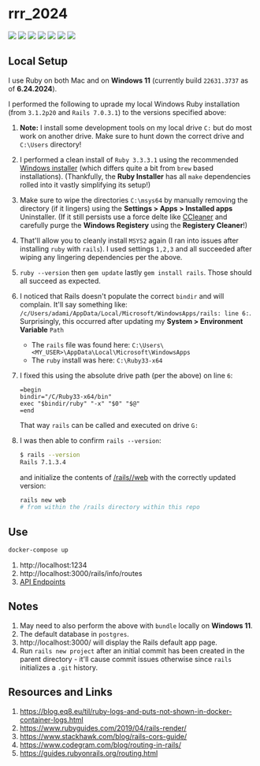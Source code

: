# rrr_2024

[![](https://img.shields.io/badge/React-18.3.1-orange.svg)](https://reactjs.org) [![](https://img.shields.io/badge/parcel-2.12.0-royalblue.svg)](https://parceljs.org/) [![](https://img.shields.io/badge/Node.js-16.17.0-yellowgreen.svg)](https://nodejs.org/en/) [![](https://img.shields.io/badge/Ruby-3.3.3-red.svg)](https://www.ruby-lang.org/en/) [![](https://img.shields.io/badge/Rails-7.1.3.4-red.svg)](https://rubyonrails.org/) [![](https://img.shields.io/badge/Docker-blue.svg)](https://www.docker.com/) [![](https://img.shields.io/badge/Postgres-16.2-lightblue.svg)](https://hub.docker.com/_/postgres)

## Local Setup

I use Ruby on both Mac and on **Windows 11** (currently build `22631.3737` as of **6.24.2024**). 

I performed the following to uprade my local Windows Ruby installation (from `3.1.2p20` and `Rails 7.0.3.1`) to the versions specified above:

1. **Note:** I install some development tools on my local drive `C:` but do most work on another drive. Make sure to hunt down the correct drive and `C:\Users` directory!
2. I performed a clean install of `Ruby 3.3.3.1` using the recommended [Windows installer](https://www.ruby-lang.org/en/downloads/) (which differs quite a bit from `brew` based installations). (Thankfully, the **Ruby Installer** has all `make` dependencies rolled into it vastly simplifying its setup!)
3. Make sure to wipe the directories `C:\msys64` by manually removing the directory (if it lingers) using the **Settings > Apps > Installed apps** Uninstaller. (If it still persists use a force delte like [CCleaner](https://www.ccleaner.com/) and carefully purge the **Windows Registery** using the **Registery Cleaner**!) 
4. That'll allow you to cleanly install `MSYS2` again (I ran into issues after installing `ruby` with `rails`). I used settings `1,2,3` and all succeeded after wiping any lingering dependencies per the above.
5. `ruby --version` then `gem update` lastly `gem install rails`. Those should all succeed as expected.
6. I noticed that Rails doesn't populate the correct `bindir` and will complain. It'll say something like: `/c/Users/adami/AppData/Local/Microsoft/WindowsApps/rails: line 6:`. Surprisingly, this occurred after updating my **System > Environment Variable** `Path`
   * The `rails` file was found here: `C:\Users\<MY_USER>\AppData\Local\Microsoft\WindowsApps`
   * The `ruby` install was here: `C:\Ruby33-x64`
7. I fixed this using the absolute drive path (per the above) on line `6`:
    ```plaintext
    =begin
    bindir="/C/Ruby33-x64/bin"
    exec "$bindir/ruby" "-x" "$0" "$@"
    =end
    ```
    That way `rails` can be called and executed on drive `G:`
8. I was then able to confirm `rails --version`:

    ```bash
    $ rails --version
    Rails 7.1.3.4
    ```
    and initialize the contents of [/rails//web](/rails//web) with the correctly updated version:

    ```bash
    rails new web
    # from within the /rails directory within this repo
    ```
## Use

```bash
docker-compose up
```

1. http://localhost:1234
2. http://localhost:3000/rails/info/routes
3. [API Endpoints](./rails/run.sh)

## Notes

1. May need to also perform the above with `bundle` locally on **Windows 11**.
2. The default database in `postgres`.
3. http://localhost:3000/ will display the Rails default app page.
4. Run `rails new project` after an initial commit has been created in the parent directory - it'll cause commit issues otherwise since `rails` initializes a `.git` history.

## Resources and Links

1. https://blog.eq8.eu/til/ruby-logs-and-puts-not-shown-in-docker-container-logs.html
2. https://www.rubyguides.com/2019/04/rails-render/
3. https://www.stackhawk.com/blog/rails-cors-guide/
4. https://www.codegram.com/blog/routing-in-rails/
5. https://guides.rubyonrails.org/routing.html
